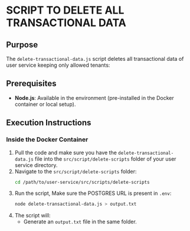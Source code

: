 # SCRIPT TO DELETE ALL TRANSACTIONAL DATA

## Purpose

The `delete-transactional-data.js` script deletes all transactional data of user service keeping only allowed tenants:

## Prerequisites

-   **Node.js**: Available in the environment (pre-installed in the Docker container or local setup).

## Execution Instructions

### Inside the Docker Container

1. Pull the code and make sure you have the `delete-transactional-data.js` file into the `src/script/delete-scripts` folder of your user service directory.
2. Navigate to the `src/script/delete-scripts` folder:
    ```bash
    cd /path/to/user-service/src/scripts/delete-scripts
    ```
3. Run the script, Make sure the POSTGRES URL is present in `.env`:
    ```bash
    node delete-transactional-data.js > output.txt
    ```
4. The script will:
    - Generate an `output.txt` file in the same folder.
